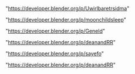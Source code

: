 "https://developer.blender.org/p/Uwirlbaretrsidma"

"https://developer.blender.org/p/moonchildsleep"

"https://developer.blender.org/p/Geneld"

"https://developer.blender.org/p/deanandRR"

 
"https://developer.blender.org/p/sayefo"


"https://developer.blender.org/p/deanandRR"


 
